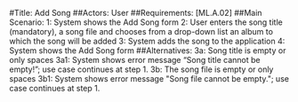 #Title: Add Song
##Actors: User
##Requirements: [ML.A.02]
##Main Scenario:
	1: System shows the Add Song form
	2: User enters the song title (mandatory), a song file and chooses from a drop-down list an album to which the song will be added
	3: System adds the song to the application
	4: System shows the Add Song form
##Alternatives:
	3a: Song title is empty or only spaces
	3a1: System shows error message “Song title cannot be empty!”; use case continues at step 1.
	3b: The song file is empty or only spaces
	3b1: System shows error message "Song file cannot be empty."; use case continues at step 1.